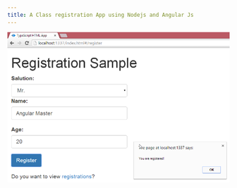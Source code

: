 ```yaml
---
title: A Class registration App using Nodejs and Angular Js
---
```


![A Class registration App](assets/img/work/proj-8/img1.jpg)
